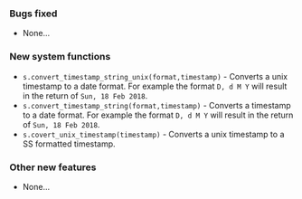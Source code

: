 ### Bugs fixed
* None...

### New system functions
* `s.convert_timestamp_string_unix(format,timestamp)` - Converts a unix timestamp to a date format. For example the format `D, d M Y` will result in the return of `Sun, 18 Feb 2018`.
* `s.convert_timestamp_string(format,timestamp)` - Converts a timestamp to a date format. For example the format `D, d M Y` will result in the return of `Sun, 18 Feb 2018`.
* `s.covert_unix_timestamp(timestamp)` - Converts a unix timestamp to a SS formatted timestamp.

### Other new features
* None...
